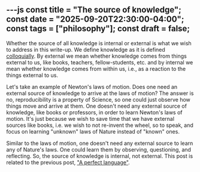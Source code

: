 ---js 
const title = "The source of knowledge"; const date = "2025-09-20T22:30:00-04:00"; const tags = ["philosophy"]; const draft = false;
---


Whether the source of all knowledge is internal or external is what we wish to address in this write-up. We define knowledge as it is defined [colloquially](https://en.m.wikipedia.org/wiki/Knowledge). By external we mean whether knowledge comes from things external to us, like books, teachers, fellow-students, etc. and by internal we mean whether knowledge comes from within us, i.e., as a reaction to the things external to us.

Let's take an example of Newton's laws of motion. Does one need an external source of knowledge to arrive at the laws of motion?  The answer is no, reproducibility is a property of Science, so one could just observe how things move and arrive at them. One doesn't need any external source of knowledge, like books or professors, in order to learn Newton's laws of motion. It's just because we wish to save time that we have external sources like books, i.e. we wish to not re-invent the wheel, so to speak, and focus on learning "unknown" laws of Nature instead of "known" ones.

Similar to the laws of motion, one doesn't need any external source to learn any of Nature's laws. One could learn them by observing, questioning, and reflecting.  So, the source of knowledge is internal, not external.  This post is related to the previous post, ["A perfect language"](https://m-chaturvedi.github.io/blog/008/).